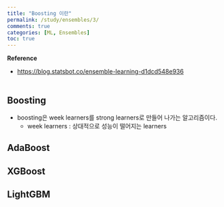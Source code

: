 ```yaml
---
title: "Boosting 이란"
permalink: /study/ensembles/3/
comments: true
categories: [ML, Ensembles]
toc: true
---
```


**Reference**

- https://blog.statsbot.co/ensemble-learning-d1dcd548e936
<br><br>

## Boosting

- boosting은 week learners를 strong learners로 만들어 나가는 알고리즘이다.
  - week learners : 상대적으로 성능이 떨어지는 learners


## AdaBoost

## XGBoost

## LightGBM
